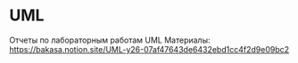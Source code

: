 # UML

Отчеты по лабораторным работам UML
Материалы: https://bakasa.notion.site/UML-y26-07af47643de6432ebd1cc4f2d9e09bc2
